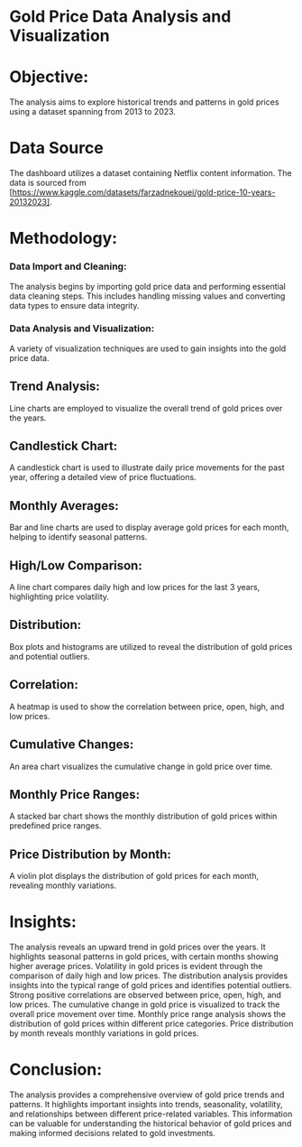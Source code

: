 # Gold Price Data Analysis and Visualization
# Objective: 

The analysis aims to explore historical trends and patterns in gold prices using a dataset spanning from 2013 to 2023.

# Data Source

The dashboard utilizes a dataset containing Netflix content information. The data is sourced from [https://www.kaggle.com/datasets/farzadnekouei/gold-price-10-years-20132023].


# Methodology:

### Data Import and Cleaning: 
The analysis begins by importing gold price data and performing essential data cleaning steps. This includes handling missing values and converting data types to ensure data integrity.
### Data Analysis and Visualization: 
A variety of visualization techniques are used to gain insights into the gold price data.

## Trend Analysis: 
Line charts are employed to visualize the overall trend of gold prices over the years.

## Candlestick Chart: 
A candlestick chart is used to illustrate daily price movements for the past year, offering a detailed view of price fluctuations.

## Monthly Averages: 
Bar and line charts are used to display average gold prices for each month, helping to identify seasonal patterns.

## High/Low Comparison:
A line chart compares daily high and low prices for the last 3 years, highlighting price volatility.

## Distribution: 
Box plots and histograms are utilized to reveal the distribution of gold prices and potential outliers.

## Correlation: 
A heatmap is used to show the correlation between price, open, high, and low prices.

## Cumulative Changes: 
An area chart visualizes the cumulative change in gold price over time.

## Monthly Price Ranges: 
A stacked bar chart shows the monthly distribution of gold prices within predefined price ranges.

## Price Distribution by Month: 
A violin plot displays the distribution of gold prices for each month, revealing monthly variations.


# Insights:

The analysis reveals an upward trend in gold prices over the years.
It highlights seasonal patterns in gold prices, with certain months showing higher average prices.
Volatility in gold prices is evident through the comparison of daily high and low prices.
The distribution analysis provides insights into the typical range of gold prices and identifies potential outliers.
Strong positive correlations are observed between price, open, high, and low prices.
The cumulative change in gold price is visualized to track the overall price movement over time.
Monthly price range analysis shows the distribution of gold prices within different price categories.
Price distribution by month reveals monthly variations in gold prices.

# Conclusion:

The analysis provides a comprehensive overview of gold price trends and patterns. It highlights important insights into trends, seasonality, volatility, and relationships between different price-related variables. This information can be valuable for understanding the historical behavior of gold prices and making informed decisions related to gold investments. 
